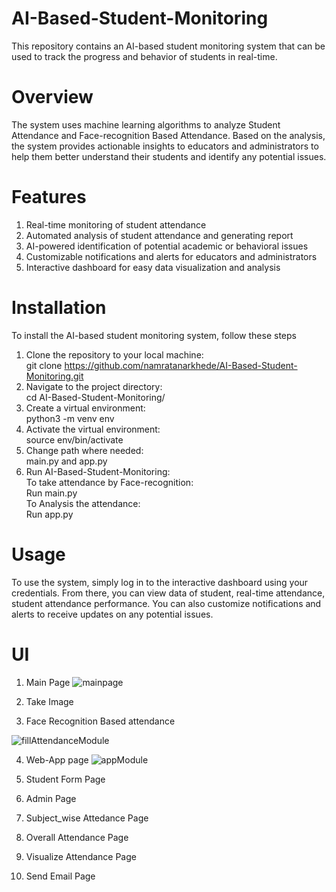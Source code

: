 # AI-Based-Student-Monitoring
This repository contains an AI-based student monitoring system that can be used to track the progress and behavior of students in real-time.

# Overview
The system uses machine learning algorithms to analyze Student Attendance and Face-recognition Based Attendance. Based on the analysis, the system provides actionable insights to educators and administrators to help them better understand their students and identify any potential issues.

# Features
1. Real-time monitoring of student attendance
2. Automated analysis of student attendance and generating report
3. AI-powered identification of potential academic or behavioral issues
4. Customizable notifications and alerts for educators and administrators
5. Interactive dashboard for easy data visualization and analysis

# Installation
To install the AI-based student monitoring system, follow these steps
1. Clone the repository to your local machine:<br>
git clone https://github.com/namratanarkhede/AI-Based-Student-Monitoring.git
2. Navigate to the project directory:<br>
cd AI-Based-Student-Monitoring/
3. Create a virtual environment:<br>
python3 -m venv env
4. Activate the virtual environment:<br>
source env/bin/activate
5. Change path where needed:<br>
main.py and app.py
6. Run AI-Based-Student-Monitoring:<br>
  To take attendance by Face-recognition: <br> Run main.py<br>
  To Analysis the attendance:<br> Run app.py

# Usage
To use the system, simply log in to the interactive dashboard using your credentials. From there, you can view data of student, real-time attendance, student attendance performance. You can also customize notifications and alerts to receive updates on any potential issues.

# UI
1. Main Page 
![mainpage](https://user-images.githubusercontent.com/78205518/229305875-0f7e5e12-ff0d-400a-9994-7c6501d0e6de.png)

2. Take Image

3. Face Recognition Based attendance 

![fillAttendanceModule](https://user-images.githubusercontent.com/78205518/229306786-a3ca393a-61bc-475c-a309-b68333f1f34e.png)

4. Web-App page 
![appModule](https://user-images.githubusercontent.com/78205518/229306794-c94277c8-ccfc-4a9c-a87e-869e6e257dbd.png)

5. Student Form Page 

6. Admin Page 

7. Subject_wise Attedance Page 

8. Overall Attendance Page 

9. Visualize Attendance Page 

10. Send Email Page 


